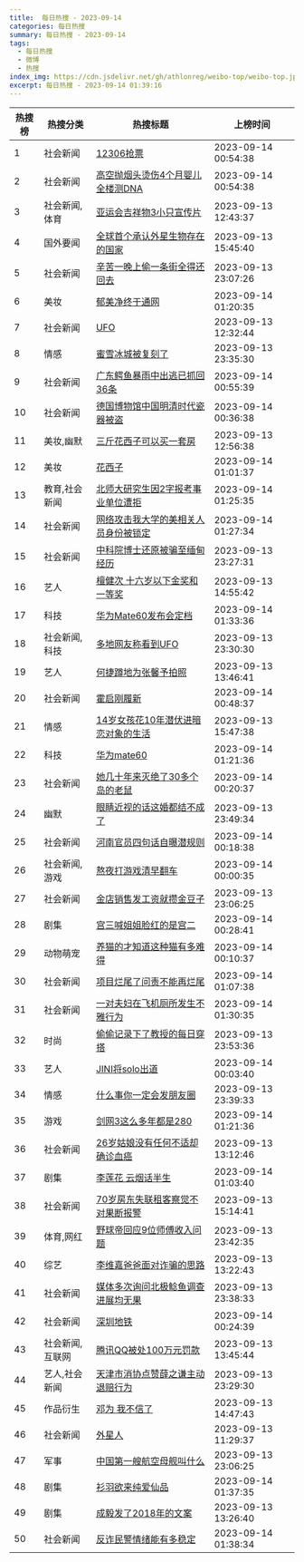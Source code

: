 ```yaml
---
title:  每日热搜 - 2023-09-14
categories: 每日热搜
summary: 每日热搜 - 2023-09-14
tags:
  - 每日热搜
  - 微博
  - 热搜
index_img: https://cdn.jsdelivr.net/gh/athlonreg/weibo-top/weibo-top.jpeg
excerpt: 每日热搜 - 2023-09-14 01:39:16
---
```


| 热搜榜 | 热搜分类 | 热搜标题 | 上榜时间 |
| --- | --- | --- | --- |
| 1 | 社会新闻 | [12306抢票](https://s.weibo.com/weibo%3Fq%3D%252312306%E6%8A%A2%E7%A5%A8%2523) | 2023-09-14 00:54:38 | 
| 2 | 社会新闻 | [高空抛烟头烫伤4个月婴儿全楼测DNA](https://s.weibo.com/weibo%3Fq%3D%2523%E9%AB%98%E7%A9%BA%E6%8A%9B%E7%83%9F%E5%A4%B4%E7%83%AB%E4%BC%A44%E4%B8%AA%E6%9C%88%E5%A9%B4%E5%84%BF%E5%85%A8%E6%A5%BC%E6%B5%8BDNA%2523) | 2023-09-14 00:54:38 | 
| 3 | 社会新闻,体育 | [亚运会吉祥物3小只宣传片](https://s.weibo.com/weibo%3Fq%3D%2523%E4%BA%9A%E8%BF%90%E4%BC%9A%E5%90%89%E7%A5%A5%E7%89%A93%E5%B0%8F%E5%8F%AA%E5%AE%A3%E4%BC%A0%E7%89%87%2523) | 2023-09-13 12:43:37 | 
| 4 | 国外要闻 | [全球首个承认外星生物存在的国家](https://s.weibo.com/weibo%3Fq%3D%2523%E5%85%A8%E7%90%83%E9%A6%96%E4%B8%AA%E6%89%BF%E8%AE%A4%E5%A4%96%E6%98%9F%E7%94%9F%E7%89%A9%E5%AD%98%E5%9C%A8%E7%9A%84%E5%9B%BD%E5%AE%B6%2523) | 2023-09-13 15:45:40 | 
| 5 | 社会新闻 | [辛苦一晚上偷一条街全得还回去](https://s.weibo.com/weibo%3Fq%3D%2523%E8%BE%9B%E8%8B%A6%E4%B8%80%E6%99%9A%E4%B8%8A%E5%81%B7%E4%B8%80%E6%9D%A1%E8%A1%97%E5%85%A8%E5%BE%97%E8%BF%98%E5%9B%9E%E5%8E%BB%2523) | 2023-09-13 23:07:26 | 
| 6 | 美妆 | [郁美净终于通网](https://s.weibo.com/weibo%3Fq%3D%2523%E9%83%81%E7%BE%8E%E5%87%80%E7%BB%88%E4%BA%8E%E9%80%9A%E7%BD%91%2523) | 2023-09-14 01:20:35 | 
| 7 | 社会新闻 | [UFO](https://s.weibo.com/weibo%3Fq%3D%2523UFO%2523) | 2023-09-13 12:32:44 | 
| 8 | 情感 | [蜜雪冰城被复刻了](https://s.weibo.com/weibo%3Fq%3D%2523%E8%9C%9C%E9%9B%AA%E5%86%B0%E5%9F%8E%E8%A2%AB%E5%A4%8D%E5%88%BB%E4%BA%86%2523) | 2023-09-13 23:35:30 | 
| 9 | 社会新闻 | [广东鳄鱼暴雨中出逃已抓回36条](https://s.weibo.com/weibo%3Fq%3D%2523%E5%B9%BF%E4%B8%9C%E9%B3%84%E9%B1%BC%E6%9A%B4%E9%9B%A8%E4%B8%AD%E5%87%BA%E9%80%83%E5%B7%B2%E6%8A%93%E5%9B%9E36%E6%9D%A1%2523) | 2023-09-14 00:55:39 | 
| 10 | 社会新闻 | [德国博物馆中国明清时代瓷器被盗](https://s.weibo.com/weibo%3Fq%3D%2523%E5%BE%B7%E5%9B%BD%E5%8D%9A%E7%89%A9%E9%A6%86%E4%B8%AD%E5%9B%BD%E6%98%8E%E6%B8%85%E6%97%B6%E4%BB%A3%E7%93%B7%E5%99%A8%E8%A2%AB%E7%9B%97%2523) | 2023-09-14 00:36:38 | 
| 11 | 美妆,幽默 | [三斤花西子可以买一套房](https://s.weibo.com/weibo%3Fq%3D%2523%E4%B8%89%E6%96%A4%E8%8A%B1%E8%A5%BF%E5%AD%90%E5%8F%AF%E4%BB%A5%E4%B9%B0%E4%B8%80%E5%A5%97%E6%88%BF%2523) | 2023-09-13 12:56:38 | 
| 12 | 美妆 | [花西子](https://s.weibo.com/weibo%3Fq%3D%2523%E8%8A%B1%E8%A5%BF%E5%AD%90%2523) | 2023-09-14 01:01:37 | 
| 13 | 教育,社会新闻 | [北师大研究生因2字报考事业单位遭拒](https://s.weibo.com/weibo%3Fq%3D%2523%E5%8C%97%E5%B8%88%E5%A4%A7%E7%A0%94%E7%A9%B6%E7%94%9F%E5%9B%A02%E5%AD%97%E6%8A%A5%E8%80%83%E4%BA%8B%E4%B8%9A%E5%8D%95%E4%BD%8D%E9%81%AD%E6%8B%92%2523) | 2023-09-14 01:25:35 | 
| 14 | 社会新闻 | [网络攻击我大学的美相关人员身份被锁定](https://s.weibo.com/weibo%3Fq%3D%2523%E7%BD%91%E7%BB%9C%E6%94%BB%E5%87%BB%E6%88%91%E5%A4%A7%E5%AD%A6%E7%9A%84%E7%BE%8E%E7%9B%B8%E5%85%B3%E4%BA%BA%E5%91%98%E8%BA%AB%E4%BB%BD%E8%A2%AB%E9%94%81%E5%AE%9A%2523) | 2023-09-14 01:27:34 | 
| 15 | 社会新闻 | [中科院博士还原被骗至缅甸经历](https://s.weibo.com/weibo%3Fq%3D%2523%E4%B8%AD%E7%A7%91%E9%99%A2%E5%8D%9A%E5%A3%AB%E8%BF%98%E5%8E%9F%E8%A2%AB%E9%AA%97%E8%87%B3%E7%BC%85%E7%94%B8%E7%BB%8F%E5%8E%86%2523) | 2023-09-13 23:27:31 | 
| 16 | 艺人 | [檀健次 十六岁以下金奖和一等奖](https://s.weibo.com/weibo%3Fq%3D%2523%E6%AA%80%E5%81%A5%E6%AC%A1%20%E5%8D%81%E5%85%AD%E5%B2%81%E4%BB%A5%E4%B8%8B%E9%87%91%E5%A5%96%E5%92%8C%E4%B8%80%E7%AD%89%E5%A5%96%2523) | 2023-09-13 14:55:42 | 
| 17 | 科技 | [华为Mate60发布会定档](https://s.weibo.com/weibo%3Fq%3D%2523%E5%8D%8E%E4%B8%BAMate60%E5%8F%91%E5%B8%83%E4%BC%9A%E5%AE%9A%E6%A1%A3%2523) | 2023-09-14 01:33:36 | 
| 18 | 社会新闻,科技 | [多地网友称看到UFO](https://s.weibo.com/weibo%3Fq%3D%2523%E5%A4%9A%E5%9C%B0%E7%BD%91%E5%8F%8B%E7%A7%B0%E7%9C%8B%E5%88%B0UFO%2523) | 2023-09-13 23:30:30 | 
| 19 | 艺人 | [何捷蹲地为张馨予拍照](https://s.weibo.com/weibo%3Fq%3D%2523%E4%BD%95%E6%8D%B7%E8%B9%B2%E5%9C%B0%E4%B8%BA%E5%BC%A0%E9%A6%A8%E4%BA%88%E6%8B%8D%E7%85%A7%2523) | 2023-09-13 13:46:41 | 
| 20 | 社会新闻 | [霍启刚履新](https://s.weibo.com/weibo%3Fq%3D%2523%E9%9C%8D%E5%90%AF%E5%88%9A%E5%B1%A5%E6%96%B0%2523) | 2023-09-14 00:48:37 | 
| 21 | 情感 | [14岁女孩花10年潜伏进暗恋对象的生活](https://s.weibo.com/weibo%3Fq%3D%252314%E5%B2%81%E5%A5%B3%E5%AD%A9%E8%8A%B110%E5%B9%B4%E6%BD%9C%E4%BC%8F%E8%BF%9B%E6%9A%97%E6%81%8B%E5%AF%B9%E8%B1%A1%E7%9A%84%E7%94%9F%E6%B4%BB%2523) | 2023-09-13 15:47:38 | 
| 22 | 科技 | [华为mate60](https://s.weibo.com/weibo%3Fq%3D%2523%E5%8D%8E%E4%B8%BAmate60%2523) | 2023-09-14 01:21:36 | 
| 23 | 社会新闻 | [她几十年来灭绝了30多个岛的老鼠](https://s.weibo.com/weibo%3Fq%3D%2523%E5%A5%B9%E5%87%A0%E5%8D%81%E5%B9%B4%E6%9D%A5%E7%81%AD%E7%BB%9D%E4%BA%8630%E5%A4%9A%E4%B8%AA%E5%B2%9B%E7%9A%84%E8%80%81%E9%BC%A0%2523) | 2023-09-14 00:20:37 | 
| 24 | 幽默 | [眼睛近视的话这婚都结不成了](https://s.weibo.com/weibo%3Fq%3D%2523%E7%9C%BC%E7%9D%9B%E8%BF%91%E8%A7%86%E7%9A%84%E8%AF%9D%E8%BF%99%E5%A9%9A%E9%83%BD%E7%BB%93%E4%B8%8D%E6%88%90%E4%BA%86%2523) | 2023-09-13 23:49:34 | 
| 25 | 社会新闻 | [河南官员四句话自曝潜规则](https://s.weibo.com/weibo%3Fq%3D%2523%E6%B2%B3%E5%8D%97%E5%AE%98%E5%91%98%E5%9B%9B%E5%8F%A5%E8%AF%9D%E8%87%AA%E6%9B%9D%E6%BD%9C%E8%A7%84%E5%88%99%2523) | 2023-09-14 00:18:38 | 
| 26 | 社会新闻,游戏 | [熬夜打游戏清早翻车](https://s.weibo.com/weibo%3Fq%3D%2523%E7%86%AC%E5%A4%9C%E6%89%93%E6%B8%B8%E6%88%8F%E6%B8%85%E6%97%A9%E7%BF%BB%E8%BD%A6%2523) | 2023-09-14 00:00:35 | 
| 27 | 社会新闻 | [金店销售发工资就攒金豆子](https://s.weibo.com/weibo%3Fq%3D%2523%E9%87%91%E5%BA%97%E9%94%80%E5%94%AE%E5%8F%91%E5%B7%A5%E8%B5%84%E5%B0%B1%E6%94%92%E9%87%91%E8%B1%86%E5%AD%90%2523) | 2023-09-13 23:06:25 | 
| 28 | 剧集 | [宫三喊姐姐脸红的是宫二](https://s.weibo.com/weibo%3Fq%3D%2523%E5%AE%AB%E4%B8%89%E5%96%8A%E5%A7%90%E5%A7%90%E8%84%B8%E7%BA%A2%E7%9A%84%E6%98%AF%E5%AE%AB%E4%BA%8C%2523) | 2023-09-14 00:28:41 | 
| 29 | 动物萌宠 | [养猫的才知道这种猫有多难得](https://s.weibo.com/weibo%3Fq%3D%2523%E5%85%BB%E7%8C%AB%E7%9A%84%E6%89%8D%E7%9F%A5%E9%81%93%E8%BF%99%E7%A7%8D%E7%8C%AB%E6%9C%89%E5%A4%9A%E9%9A%BE%E5%BE%97%2523) | 2023-09-14 00:10:37 | 
| 30 | 社会新闻 | [项目烂尾了问责不能再烂尾](https://s.weibo.com/weibo%3Fq%3D%2523%E9%A1%B9%E7%9B%AE%E7%83%82%E5%B0%BE%E4%BA%86%E9%97%AE%E8%B4%A3%E4%B8%8D%E8%83%BD%E5%86%8D%E7%83%82%E5%B0%BE%2523) | 2023-09-14 01:07:38 | 
| 31 | 社会新闻 | [一对夫妇在飞机厕所发生不雅行为](https://s.weibo.com/weibo%3Fq%3D%2523%E4%B8%80%E5%AF%B9%E5%A4%AB%E5%A6%87%E5%9C%A8%E9%A3%9E%E6%9C%BA%E5%8E%95%E6%89%80%E5%8F%91%E7%94%9F%E4%B8%8D%E9%9B%85%E8%A1%8C%E4%B8%BA%2523) | 2023-09-14 01:30:35 | 
| 32 | 时尚 | [偷偷记录下了教授的每日穿搭](https://s.weibo.com/weibo%3Fq%3D%2523%E5%81%B7%E5%81%B7%E8%AE%B0%E5%BD%95%E4%B8%8B%E4%BA%86%E6%95%99%E6%8E%88%E7%9A%84%E6%AF%8F%E6%97%A5%E7%A9%BF%E6%90%AD%2523) | 2023-09-13 23:53:36 | 
| 33 | 艺人 | [JINI将solo出道](https://s.weibo.com/weibo%3Fq%3D%2523JINI%E5%B0%86solo%E5%87%BA%E9%81%93%2523) | 2023-09-14 00:03:40 | 
| 34 | 情感 | [什么事你一定会发朋友圈](https://s.weibo.com/weibo%3Fq%3D%2523%E4%BB%80%E4%B9%88%E4%BA%8B%E4%BD%A0%E4%B8%80%E5%AE%9A%E4%BC%9A%E5%8F%91%E6%9C%8B%E5%8F%8B%E5%9C%88%2523) | 2023-09-13 23:39:33 | 
| 35 | 游戏 | [剑网3这么多年都是280](https://s.weibo.com/weibo%3Fq%3D%2523%E5%89%91%E7%BD%913%E8%BF%99%E4%B9%88%E5%A4%9A%E5%B9%B4%E9%83%BD%E6%98%AF280%2523) | 2023-09-14 01:21:36 | 
| 36 | 社会新闻 | [26岁姑娘没有任何不适却确诊血癌](https://s.weibo.com/weibo%3Fq%3D%252326%E5%B2%81%E5%A7%91%E5%A8%98%E6%B2%A1%E6%9C%89%E4%BB%BB%E4%BD%95%E4%B8%8D%E9%80%82%E5%8D%B4%E7%A1%AE%E8%AF%8A%E8%A1%80%E7%99%8C%2523) | 2023-09-13 13:12:46 | 
| 37 | 剧集 | [李莲花 云烟话半生](https://s.weibo.com/weibo%3Fq%3D%2523%E6%9D%8E%E8%8E%B2%E8%8A%B1%20%E4%BA%91%E7%83%9F%E8%AF%9D%E5%8D%8A%E7%94%9F%2523) | 2023-09-14 01:03:40 | 
| 38 | 社会新闻 | [70岁房东失联租客察觉不对果断报警](https://s.weibo.com/weibo%3Fq%3D%252370%E5%B2%81%E6%88%BF%E4%B8%9C%E5%A4%B1%E8%81%94%E7%A7%9F%E5%AE%A2%E5%AF%9F%E8%A7%89%E4%B8%8D%E5%AF%B9%E6%9E%9C%E6%96%AD%E6%8A%A5%E8%AD%A6%2523) | 2023-09-13 15:14:41 | 
| 39 | 体育,网红 | [野球帝回应9位师傅收入问题](https://s.weibo.com/weibo%3Fq%3D%2523%E9%87%8E%E7%90%83%E5%B8%9D%E5%9B%9E%E5%BA%949%E4%BD%8D%E5%B8%88%E5%82%85%E6%94%B6%E5%85%A5%E9%97%AE%E9%A2%98%2523) | 2023-09-13 23:42:35 | 
| 40 | 综艺 | [李维嘉爸爸面对诈骗的思路](https://s.weibo.com/weibo%3Fq%3D%2523%E6%9D%8E%E7%BB%B4%E5%98%89%E7%88%B8%E7%88%B8%E9%9D%A2%E5%AF%B9%E8%AF%88%E9%AA%97%E7%9A%84%E6%80%9D%E8%B7%AF%2523) | 2023-09-13 13:22:43 | 
| 41 | 社会新闻 | [媒体多次询问北极鲶鱼调查进展均无果](https://s.weibo.com/weibo%3Fq%3D%2523%E5%AA%92%E4%BD%93%E5%A4%9A%E6%AC%A1%E8%AF%A2%E9%97%AE%E5%8C%97%E6%9E%81%E9%B2%B6%E9%B1%BC%E8%B0%83%E6%9F%A5%E8%BF%9B%E5%B1%95%E5%9D%87%E6%97%A0%E6%9E%9C%2523) | 2023-09-13 23:38:33 | 
| 42 | 社会新闻 | [深圳地铁](https://s.weibo.com/weibo%3Fq%3D%2523%E6%B7%B1%E5%9C%B3%E5%9C%B0%E9%93%81%2523) | 2023-09-14 00:24:39 | 
| 43 | 社会新闻,互联网 | [腾讯QQ被处100万元罚款](https://s.weibo.com/weibo%3Fq%3D%2523%E8%85%BE%E8%AE%AFQQ%E8%A2%AB%E5%A4%84100%E4%B8%87%E5%85%83%E7%BD%9A%E6%AC%BE%2523) | 2023-09-13 13:45:44 | 
| 44 | 艺人,社会新闻 | [天津市消协点赞薛之谦主动退赔行为](https://s.weibo.com/weibo%3Fq%3D%2523%E5%A4%A9%E6%B4%A5%E5%B8%82%E6%B6%88%E5%8D%8F%E7%82%B9%E8%B5%9E%E8%96%9B%E4%B9%8B%E8%B0%A6%E4%B8%BB%E5%8A%A8%E9%80%80%E8%B5%94%E8%A1%8C%E4%B8%BA%2523) | 2023-09-13 23:29:30 | 
| 45 | 作品衍生 | [邓为 我不信了](https://s.weibo.com/weibo%3Fq%3D%2523%E9%82%93%E4%B8%BA%20%E6%88%91%E4%B8%8D%E4%BF%A1%E4%BA%86%2523) | 2023-09-13 14:47:43 | 
| 46 | 社会新闻 | [外星人](https://s.weibo.com/weibo%3Fq%3D%2523%E5%A4%96%E6%98%9F%E4%BA%BA%2523) | 2023-09-13 11:29:37 | 
| 47 | 军事 | [中国第一艘航空母舰叫什么](https://s.weibo.com/weibo%3Fq%3D%2523%E4%B8%AD%E5%9B%BD%E7%AC%AC%E4%B8%80%E8%89%98%E8%88%AA%E7%A9%BA%E6%AF%8D%E8%88%B0%E5%8F%AB%E4%BB%80%E4%B9%88%2523) | 2023-09-13 23:06:25 | 
| 48 | 剧集 | [衫羽欲来纯爱仙品](https://s.weibo.com/weibo%3Fq%3D%2523%E8%A1%AB%E7%BE%BD%E6%AC%B2%E6%9D%A5%E7%BA%AF%E7%88%B1%E4%BB%99%E5%93%81%2523) | 2023-09-14 01:37:35 | 
| 49 | 剧集 | [成毅发了2018年的文案](https://s.weibo.com/weibo%3Fq%3D%2523%E6%88%90%E6%AF%85%E5%8F%91%E4%BA%862018%E5%B9%B4%E7%9A%84%E6%96%87%E6%A1%88%2523) | 2023-09-13 13:26:40 | 
| 50 | 社会新闻 | [反诈民警情绪能有多稳定](https://s.weibo.com/weibo%3Fq%3D%2523%E5%8F%8D%E8%AF%88%E6%B0%91%E8%AD%A6%E6%83%85%E7%BB%AA%E8%83%BD%E6%9C%89%E5%A4%9A%E7%A8%B3%E5%AE%9A%2523) | 2023-09-14 01:38:34 | 
